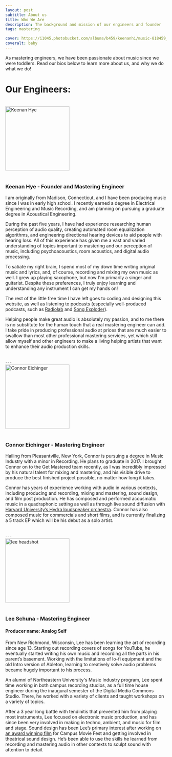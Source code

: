 ```yaml
---
layout: post
subtitle: About us
title: Who We Are
description: The background and mission of our engineers and founder
tags: mastering

cover: https://i1045.photobucket.com/albums/b459/keenanhi/music-818459_1920_zpsmve5t24h.jpg
coveralt: baby
---
```


As mastering engineers, we have been passionate about music since we were toddlers. Read our bios below to learn more about us, and why we do what we do!

# Our Engineers:

<br>


<div class="col-xs-12 col-md-3">
<img src="https://i1045.photobucket.com/albums/b459/keenanhi/headshot-circ_zpshegku5ql.png" alt="Keenan Hye" style="width: 200px;"><br><br>
</div>

### Keenan Hye - Founder and Mastering Engineer

I am originally from Madison, Connecticut, and I have been producing music since I was in early high school. I recently earned a degree in Electrical Engineering and Music Recording, and am planning on pursuing a graduate degree in Acoustical Engineering.

During the past five years, I have had experience researching human perception of audio quality, creating automated room equalization algorithms, and engineering directional hearing devices to aid people with hearing loss. All of this experience has given me a vast and varied understanding of topics important to mastering and our perception of music, including psychoacoustics, room acoustics, and digital audio processing.

To satiate my right brain, I spend most of my down time writing original music and lyrics, and, of course, recording and mixing my own music as well. I grew up playing saxophone, but now I'm primarily a singer and guitarist. Despite these preferences, I truly enjoy learning and understanding any instrument I can get my hands on!

The rest of the little free time I have left goes to coding and designing this website, as well as listening to podcasts (especially well-produced podcasts, such as [Radiolab](http://www.radiolab.org/) and [Song Exploder](http://songexploder.net/)).

Helping people make great audio is absolutely my passion, and to me there is no substitute for the human touch that a real mastering engineer can add. I take pride in producing professional audio at prices that are much easier to swallow than most other professional mastering services, yet which still allow myself and other engineers to make a living helping artists that want to enhance their audio production skills.

<br>
---
<br>

<div class="col-xs-12 col-md-3">
<img src="https://i1045.photobucket.com/albums/b459/keenanhi/connor-circ_zpsc16ertza.png" alt="Connor Eichinger" style="width: 200px;"><br><br>
</div>

### Connor Eichinger - Mastering Engineer

Hailing from Pleasantville, New York, Connor is pursuing a degree in Music Industry with a minor in Recording. He plans to graduate in 2017. I brought Connor on to the Get Mastered team recently, as I was incredibly impressed by his natural talent for mixing and mastering, and his visible drive to produce the best finished project possible, no matter how long it takes.

Connor has years of experience working with audio in various contexts, including producing and recording, mixing and mastering, sound design, and film post production. He has composed and performed acousmatic music in a quadraphonic setting as well as through live sound diffusion with [Harvard University’s Hydra loudspeaker orchestra](http://huseac.fas.harvard.edu/Hydra/). Connor has also composed music for commercials and short films, and is currently finalizing a 5 track EP which will be his debut as a solo artist.

<br>
---
<br>

<div class="col-xs-12 col-md-3">
<img src="http://i1045.photobucket.com/albums/b459/keenanhi/lee-headshot_zpsfutlhbgc.png" alt="lee headshot" style="width: 200px;"><br><br>
</div>

### Lee Schuna - Mastering Engineer

#### Producer name: Analog Self

From New Richmond, Wisconsin, Lee has been learning the art of recording since age 13. Starting out recording covers of songs for YouTube, he eventually started writing his own music and recording all the parts in his parent’s basement. Working with the limitations of lo-fi equipment and the old Intro version of Ableton, learning to creatively solve audio problems became hugely important to his process.

An alumni of Northeastern University's Music Industry program, Lee spent time working in both campus recording studios, as a full time house engineer during the inaugural semester of the Digital Media Commons Studio. There, he worked with a variety of clients and taught workshops on a variety of topics.

After a 3 year long battle with tendinitis that prevented him from playing most instruments, Lee focused on electronic music production, and has since been very involved in making in techno, ambient, and music for film and stage. Sound design has been Lee’s primary interest after working on [an award winning film](https://www.youtube.com/watch?v=dp8nZDq89UE) for Campus Movie Fest and getting involved in theatrical sound design. He’s been able to use the skills he learned from recording and mastering audio in other contexts to sculpt sound with attention to detail.  
